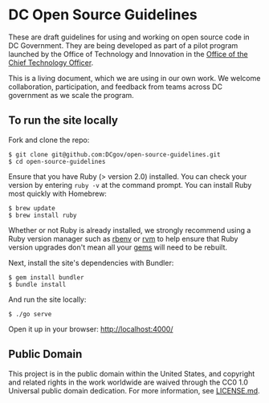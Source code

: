 # DC Open Source Guidelines

These are draft guidelines for using and working on open source code in DC Government. They are being developed as part of a pilot program launched by the Office of Technology and Innovation in the [Office of the Chief Technology Officer](http://octo.dc.gov).

This is a living document, which we are using in our own work. We welcome collaboration, participation, and feedback from teams across DC government as we scale the program. 

## To run the site locally

Fork and clone the repo:

```
$ git clone git@github.com:DCgov/open-source-guidelines.git
$ cd open-source-guidelines
```

Ensure that you have Ruby (> version 2.0) installed. You can check your version by entering `ruby -v` at the command prompt. You can install Ruby most quickly with Homebrew:

```
$ brew update
$ brew install ruby
```

Whether or not Ruby is already installed, we strongly recommend using a Ruby version manager such as [rbenv](https://github.com/sstephenson/rbenv) or [rvm](https://rvm.io/) to help ensure that Ruby version upgrades don't mean all your [gems](https://rubygems.org/) will need to be rebuilt.

Next, install the site's dependencies with Bundler:

```
$ gem install bundler
$ bundle install
```

And run the site locally:

```
$ ./go serve
```

Open it up in your browser: <http://localhost:4000/>


## Public Domain

This project is in the public domain within the United States, and copyright and related rights in the work worldwide are waived through the CC0 1.0 Universal public domain dedication. For more information, see [LICENSE.md](https://github.com/DCgov/license/blob/master/LICENSE.md).
